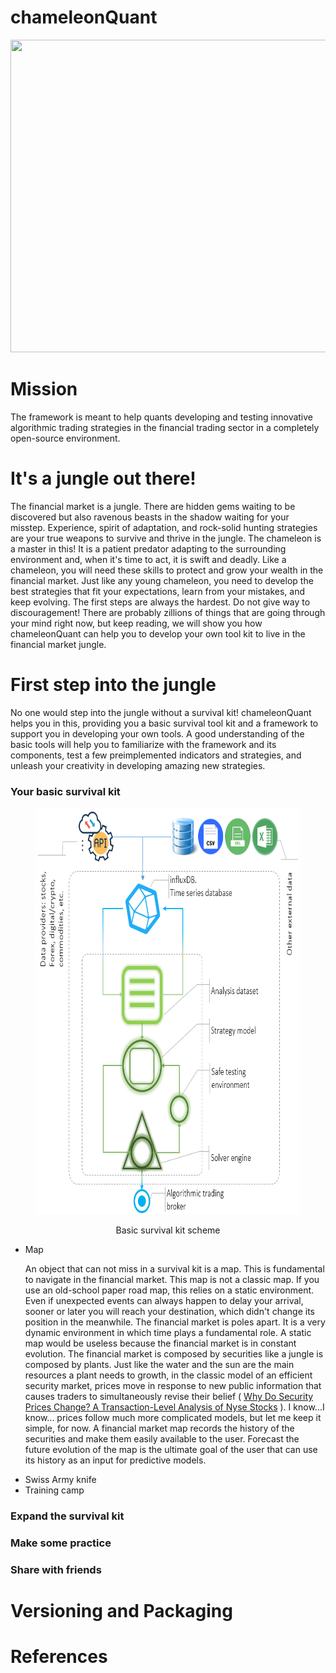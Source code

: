 # chameleonQuant


 
<html>
<head>
 
<link rel="stylesheet" href="mystyle.css">
  
</head>
<body>

<p align="center">
  <img width="1000" height="500" src="https://social.hays.com/wp-content/uploads/2018/01/ThinkstockPhotos-669057792-660x372.jpg">
</p>

<h1>Mission</h1>
<p> The framework is meant to help quants developing and testing innovative algorithmic trading strategies in the financial trading sector in a completely open-source environment. </p>

<h1>It's a jungle out there!</h1>
<p> The financial market is a jungle. There are hidden gems waiting to be discovered but also ravenous beasts in the shadow waiting for your misstep. Experience, spirit of adaptation, and rock-solid hunting strategies are your true weapons to survive and thrive in the jungle. 
The chameleon is a master in this! It is a patient predator adapting to the surrounding environment and, when it's time to act, it is swift and deadly. Like a chameleon, you will need these skills to protect and grow your wealth in the financial market. Just like any young chameleon, you need to develop the best strategies that fit your expectations, learn from your mistakes, and keep evolving. 
The first steps are always the hardest. Do not give way to discouragement! There are probably zillions of things that are going through your mind right now, but keep reading, we will show you how chameleonQuant can help you to develop your own tool kit to live in the financial market jungle. </p>

<h1>First step into the jungle</h1>
<p> No one would step into the jungle without a survival kit!  chameleonQuant helps you in this, providing you  a basic survival tool kit and a framework to support you in developing your own tools. A good understanding of the basic tools will help you to familiarize with the framework and its components, test a few preimplemented indicators and strategies, and unleash your creativity in developing amazing new strategies. </p>
<h3>Your basic survival kit</h3>

<p align="center">
 <figure align="center">
     <img width="600" height="650" src="src/main/resources/images/generalScm.PNG" style="margin-right: 10px;" class="center" />
     <figcaption>
     <p>Basic survival kit scheme</p>
     </figcaption>
  </figure>
</p>
<ul>
  <li>Map</li>
 <p>An object that can not miss in a survival kit is a map. This is fundamental to navigate in the financial market. This map is not a classic map. If you use an old-school paper road map, this relies on a static environment. Even if unexpected events can always happen to delay your arrival, sooner or later you will reach your destination, which didn't change its position in the meanwhile. The financial market is poles apart. It is a very dynamic environment in which time plays a fundamental role. A static map would be useless because the financial market is in constant evolution. The financial market is composed by securities like a jungle is composed by plants. 
Just like the water and the sun are the main resources a plant needs to growth, in the classic model of an efficient security market, prices move in response to new public information that causes traders to simultaneously revise their belief ( <a href="https://papers.ssrn.com/sol3/papers.cfm?abstract_id=1298299">Why Do Security Prices Change? A Transaction-Level Analysis of Nyse Stocks</a> ). I know...I know... prices follow much more complicated models, but let me keep it simple, for now.   
A financial market map records the history of the securities and make them easily available to the user. Forecast the future evolution of the map is the ultimate goal of the user that can use its history as an input for predictive models.  
 </p>
  <li>Swiss Army knife</li>
  <li>Training camp</li>
</ul>

<h3>Expand the survival kit</h3>
<h3>Make some practice</h3>
<h3>Share with friends</h3>

<h1>Versioning and Packaging</h1>

<h1>References</h1>

</body>
</html>
